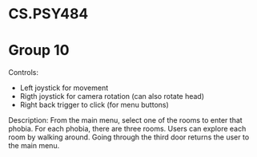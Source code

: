 # CS.PSY484
# Group 10

Controls:
- Left joystick for movement
- Rigth joystick for camera rotation (can also rotate head)
- Right back trigger to click (for menu buttons)

Description:
From the main menu, select one of the rooms to enter that phobia. 
For each phobia, there are three rooms. Users can explore each room by walking around. 
Going through the third door returns the user to the main menu.
